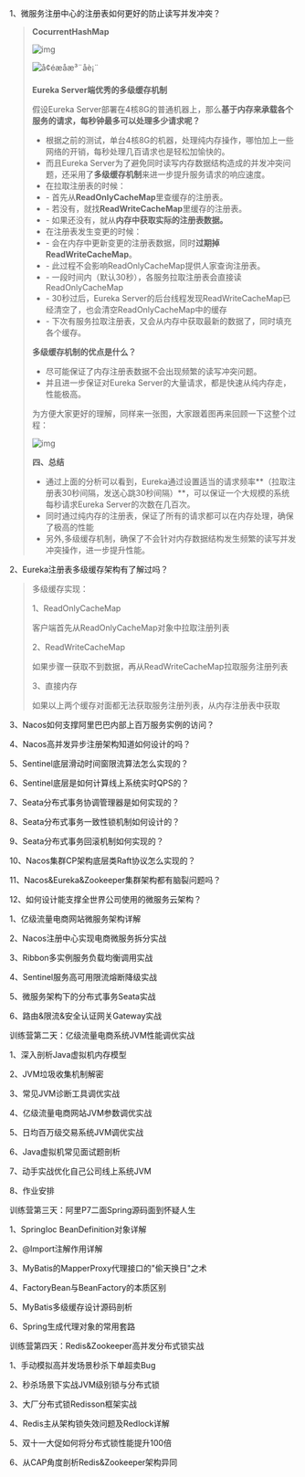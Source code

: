 1、微服务注册中心的注册表如何更好的防止读写并发冲突？

>**CocurrentHashMap**
>
>![img](https://user-gold-cdn.xitu.io/2019/11/4/16e370ab2dd70562?imageView2/0/w/1280/h/960/format/webp/ignore-error/1)
>
>![å¢éæåæ³¨åè¡¨](https://img-blog.csdnimg.cn/20200716164537833.png?x-oss-process=image/watermark,type_ZmFuZ3poZW5naGVpdGk,shadow_10,text_aHR0cHM6Ly9ibG9nLmNzZG4ubmV0L0xPX1lVTg==,size_16,color_FFFFFF,t_70)
>
>**Eureka Server端优秀的多级缓存机制**
>
>
>
>假设Eureka Server部署在4核8G的普通机器上，那么**基于内存来承载各个服务的请求，每秒钟最多可以处理多少请求呢？**
>
>
>
>- 根据之前的测试，单台4核8G的机器，处理纯内存操作，哪怕加上一些网络的开销，每秒处理几百请求也是轻松加愉快的。
>- 而且Eureka Server为了避免同时读写内存数据结构造成的并发冲突问题，还采用了**多级缓存机制**来进一步提升服务请求的响应速度。
>- 在拉取注册表的时候：
>- \- 首先从**ReadOnlyCacheMap**里查缓存的注册表。
>- \- 若没有，就找**ReadWriteCacheMap**里缓存的注册表。
>- \- 如果还没有，就从**内存中获取实际的注册表数据。**
>- 在注册表发生变更的时候：
>- \- 会在内存中更新变更的注册表数据，同时**过期掉ReadWriteCacheMap**。
>- \- 此过程不会影响ReadOnlyCacheMap提供人家查询注册表。
>- \- 一段时间内（默认30秒），各服务拉取注册表会直接读ReadOnlyCacheMap
>- \- 30秒过后，Eureka Server的后台线程发现ReadWriteCacheMap已经清空了，也会清空ReadOnlyCacheMap中的缓存
>- \- 下次有服务拉取注册表，又会从内存中获取最新的数据了，同时填充各个缓存。
>
>**多级缓存机制的优点是什么？**
>
>
>
>- 尽可能保证了内存注册表数据不会出现频繁的读写冲突问题。
>- 并且进一步保证对Eureka Server的大量请求，都是快速从纯内存走，性能极高。
>
>为方便大家更好的理解，同样来一张图，大家跟着图再来回顾一下这整个过程：
>
>![img](https://user-gold-cdn.xitu.io/2019/11/4/16e370ab6c96df9b?imageView2/0/w/1280/h/960/format/webp/ignore-error/1)
>
>
>
>
>
>
>
>**四、总结**
>
>
>
>- 通过上面的分析可以看到，Eureka通过设置适当的请求频率**（拉取注册表30秒间隔，发送心跳30秒间隔）**，可以保证一个大规模的系统每秒请求Eureka Server的次数在几百次。
>- 同时通过纯内存的注册表，保证了所有的请求都可以在内存处理，确保了极高的性能
>- 另外,多级缓存机制，确保了不会针对内存数据结构发生频繁的读写并发冲突操作，进一步提升性能。
>
>

2、Eureka注册表多级缓存架构有了解过吗？

> 多级缓存实现：
>
> 1、ReadOnlyCacheMap
>
> 客户端首先从ReadOnlyCacheMap对象中拉取注册列表
>
> 2、ReadWriteCacheMap
>
> 如果步骤一获取不到数据，再从ReadWriteCacheMap拉取服务注册列表
>
> 3、直接内存
>
> 如果以上两个缓存对面都无法获取服务注册列表，从内存注册表中获取

3、Nacos如何支撑阿里巴巴内部上百万服务实例的访问？

4、Nacos高并发异步注册架构知道如何设计的吗？

5、Sentinel底层滑动时间窗限流算法怎么实现的？

6、Sentinel底层是如何计算线上系统实时QPS的？

7、Seata分布式事务协调管理器是如何实现的？

8、Seata分布式事务一致性锁机制如何设计的？

9、Seata分布式事务回滚机制如何实现的？

10、Nacos集群CP架构底层类Raft协议怎么实现的？

11、Nacos&Eureka&Zookeeper集群架构都有脑裂问题吗？

12、如何设计能支撑全世界公司使用的微服务云架构？











1、亿级流量电商网站微服务架构详解

2、Nacos注册中心实现电商微服务拆分实战

3、Ribbon多实例服务负载均衡调用实战

4、Sentinel服务高可用限流熔断降级实战

5、微服务架构下的分布式事务Seata实战

6、路由&限流&安全认证网关Gateway实战

训练营第二天：亿级流量电商系统JVM性能调优实战

1、深入剖析Java虚拟机内存模型

2、JVM垃圾收集机制解密

3、常见JVM诊断工具调优实战

4、亿级流量电商网站JVM参数调优实战

5、日均百万级交易系统JVM调优实战

6、Java虚拟机常见面试题剖析

7、动手实战优化自己公司线上系统JVM

8、作业安排

训练营第三天：阿里P7二面Spring源码面到怀疑人生

1、SpringIoc BeanDefinition对象详解

2、@Import注解作用详解

3、MyBatis的MapperProxy代理接口的"偷天换日"之术

4、FactoryBean与BeanFactory的本质区别

5、MyBatis多级缓存设计源码剖析

6、Spring生成代理对象的常用套路

训练营第四天：Redis&Zookeeper高并发分布式锁实战

1、手动模拟高并发场景秒杀下单超卖Bug

2、秒杀场景下实战JVM级别锁与分布式锁

3、大厂分布式锁Redisson框架实战

4、Redis主从架构锁失效问题及Redlock详解

5、双十一大促如何将分布式锁性能提升100倍

6、从CAP角度剖析Redis&Zookeeper架构异同